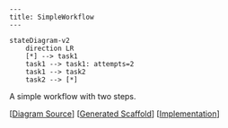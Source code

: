 ```mermaid
---
title: SimpleWorkflow
---

stateDiagram-v2
    direction LR
    [*] --> task1
    task1 --> task1: attempts=2
    task1 --> task2
    task2 --> [*]
```

A simple workflow with two steps.

[[Diagram Source](./simple-workflow.mermaid)] [[Generated Scaffold](./simple-workflow.generated.ts)] [[Implementation](./simple-workflow.ts)]